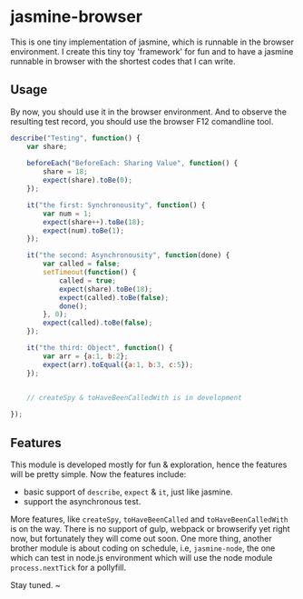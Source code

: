 # jasmine-browser

This is one tiny implementation of jasmine, which is runnable in the browser environment. I create this tiny toy 'framework' for fun and to have a jasmine runnable in browser with the shortest codes that I can write.




## Usage
By now, you should use it in the browser environment. And to observe the resulting test record, you should use the browser F12 comandline tool.


```js
describe("Testing", function() {
	var share;
	
	beforeEach("BeforeEach: Sharing Value", function() {
		share = 18;
		expect(share).toBe(0);
	});

	it("the first: Synchronousity", function() {
		var num = 1;
		expect(share++).toBe(18);
		expect(num).toBe(1);
	});

	it("the second: Asynchronousity", function(done) {
		var called = false;
		setTimeout(function() {
			called = true;
			expect(share).toBe(18);
			expect(called).toBe(false);
			done();
		}, 0);
		expect(called).toBe(false);
	});

	it("the third: Object", function() {
		var arr = {a:1, b:2};
		expect(arr).toEqual({a:1, b:3, c:5});
	});
	

	// createSpy & toHaveBeenCalledWith is in development

});
```


## Features
This module is developed mostly for fun & exploration, hence the features will be pretty simple. Now the features include: 

- basic support of `describe`, `expect` & `it`, just like jasmine. 
- support the asynchronous test.

More features, like `createSpy`, `toHaveBeenCalled` and `toHaveBeenCalledWith` is on the way. There is no support of gulp, webpack or browserify yet right now, but fortunately they will come out soon. One more thing, another brother module is about coding on schedule, i.e, `jasmine-node`, the one which can test in node.js environment which will use the node module  `process.nextTick` for a pollyfill. 

Stay tuned. ~

